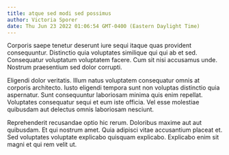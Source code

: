 ```yaml
---
title: atque sed modi sed possimus
author: Victoria Sporer
date: Thu Jun 23 2022 01:06:54 GMT-0400 (Eastern Daylight Time)
---
```

Corporis saepe tenetur deserunt iure sequi itaque quas provident consequuntur. Distinctio quia voluptates similique qui qui ab et sed. Consequatur voluptatum voluptatem facere. Cum sit nisi accusamus unde. Nostrum praesentium sed dolor corrupti.

 Eligendi dolor veritatis. Illum natus voluptatem consequatur omnis at corporis architecto. Iusto eligendi tempora sunt non voluptas distinctio quia aspernatur. Sunt consequuntur laboriosam minima quis enim repellat. Voluptates consequatur sequi et eum iste officia. Vel esse molestiae quibusdam aut delectus omnis laboriosam nesciunt.

 Reprehenderit recusandae optio hic rerum. Doloribus maxime aut aut quibusdam. Et qui nostrum amet. Quia adipisci vitae accusantium placeat et. Sed voluptates voluptate explicabo quisquam explicabo. Explicabo enim sit magni et qui rem velit ut.
